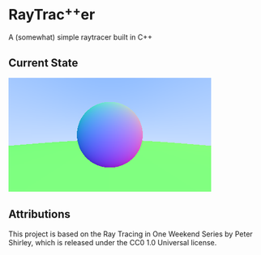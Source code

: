 # RayTrac$^{++}$er

A (somewhat) simple raytracer built in C++

## Current State

![An example output image](https://github.com/connormdoane/raytracpper/blob/master/screenshot.png)

## Attributions

This project is based on the Ray Tracing in One Weekend Series by Peter Shirley, which is released under the CC0 1.0 Universal license.
